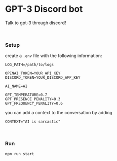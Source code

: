 # GPT-3 Discord bot

Talk to gpt-3 through discord!

<br/>

### Setup

create a `.env` file with the following information:

```
LOG_PATH=/path/to/logs

OPENAI_TOKEN=YOUR_API_KEY
DISCORD_TOKEN=YOUR_DISCORD_APP_KEY

AI_NAME=AI

GPT_TEMPERATURE=0.7
GPT_PRESENCE_PENALITY=0.3
GPT_FREQUENCY_PENALITY=0.6
```

you can add a context to the conversation by adding

```
CONTEXT="AI is sarcastic"
```

<br/>

### Run

```
npm run start
```

